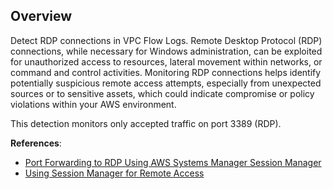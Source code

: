 ## Overview

Detect RDP connections in VPC Flow Logs. Remote Desktop Protocol (RDP) connections, while necessary for Windows administration, can be exploited for unauthorized access to resources, lateral movement within networks, or command and control activities. Monitoring RDP connections helps identify potentially suspicious remote access attempts, especially from unexpected sources or to sensitive assets, which could indicate compromise or policy violations within your AWS environment.

This detection monitors only accepted traffic on port 3389 (RDP).

**References**:
- [Port Forwarding to RDP Using AWS Systems Manager Session Manager](https://aws.amazon.com/blogs/aws/new-port-forwarding-using-aws-systems-manager-sessions-manager/)
- [Using Session Manager for Remote Access](https://docs.aws.amazon.com/systems-manager/latest/userguide/session-manager.html)
